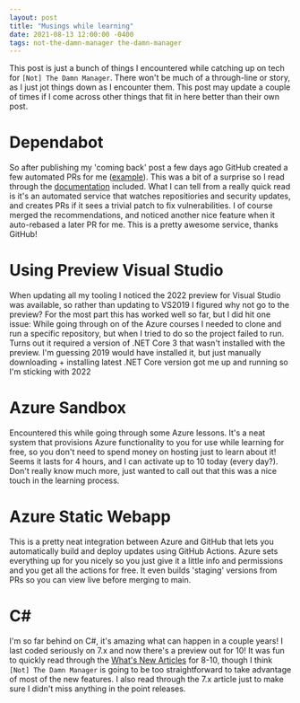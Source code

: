 ```yaml
---
layout: post
title: "Musings while learning"
date: 2021-08-13 12:00:00 -0400
tags: not-the-damn-manager the-damn-manager
---
```


This post is just a bunch of things I encountered while catching up on tech for `[Not] The Damn Manager`. There won't be much of a through-line or story, as I just jot things down as I encounter them. This post may update a couple of times if I come across other things that fit in here better than their own post.

# Dependabot
So after publishing my 'coming back' post a few days ago GitHub created a few automated PRs for me (<a href="https://github.com/HofmaDresu/Blog/pull/1" rel="noopener" target="_blank">example</a>). This was a bit of a surprise so I read through the <a href="https://docs.github.com/en/code-security/supply-chain-security/managing-vulnerabilities-in-your-projects-dependencies/about-dependabot-security-updates" rel="noopener" target="_blank">documentation</a> included. What I can tell from a really quick read is it's an automated service that watches repositiories and security updates, and creates PRs if it sees a trivial patch to fix vulnerabilities. I of course merged the recommendations, and noticed another nice feature when it auto-rebased a later PR for me. This is a pretty awesome service, thanks GitHub!

# Using Preview Visual Studio
When updating all my tooling I noticed the 2022 preview for Visual Studio was available, so rather than updating to VS2019 I figured why not go to the preview? For the most part this has worked well so far, but I did hit one issue: While going through on of the Azure courses I needed to clone and run a specific repository, but when I tried to do so the project failed to run. Turns out it required a version of .NET Core 3 that wasn't installed with the preview. I'm guessing 2019 would have installed it, but just manually downloading + installing latest .NET Core version got me up and running so I'm sticking with 2022

# Azure Sandbox
Encountered this while going through some Azure lessons. It's a neat system that provisions Azure functionality to you for use while learning for free, so you don't need to spend money on hosting just to learn about it! Seems it lasts for 4 hours, and I can activate up to 10 today (every day?). Don't really know much more, just wanted to call out that this was a nice touch in the learning process.

# Azure Static Webapp
This is a pretty neat integration between Azure and GitHub that lets you automatically build and deploy updates using GitHub Actions. Azure sets everything up for you nicely so you just give it a little info and permissions and you get all the actions for free. It even builds 'staging' versions from PRs so you can view live before merging to main.

# C\#
I'm so far behind on C#, it's amazing what can happen in a couple years! I last coded seriously on 7.x and now there's a preview out for 10! It was fun to quickly read through the <a href="https://docs.microsoft.com/en-us/dotnet/csharp/whats-new/" target="_blank" rel="noopener">What's New Articles</a> for 8-10, though I think `[Not] The Damn Manager` is going to be too straightforward to take advantage of most of the new features. I also read through the 7.x article just to make sure I didn't miss anything in the point releases.

